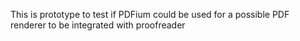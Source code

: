 This is prototype to test if PDFium could be used for a possible PDF renderer to be integrated with proofreader
